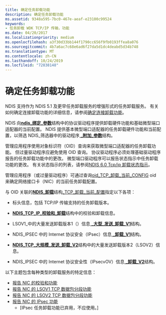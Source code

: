 ```yaml
---
title: 确定任务卸载功能
description: 确定任务卸载功能
ms.assetid: 9348a595-7bc0-467e-aeaf-e23100c99524
keywords:
- 任务卸载 WDK TCP/IP 传输，功能
ms.date: 04/20/2017
ms.localizationpriority: medium
ms.openlocfilehash: a3f30d33bb144f1790cc656f9fb0193ffea8a076
ms.sourcegitcommit: 4b7a6ac7c68e6ad6f27da5d1dc4deabd5d34b748
ms.translationtype: MT
ms.contentlocale: zh-CN
ms.lasthandoff: 10/24/2019
ms.locfileid: "72838148"
---
```

# <a name="determining-task-offload-capabilities"></a>确定任务卸载功能





NDIS 支持作为 NDIS 5.1 及更早任务卸载服务的增强形式的任务卸载服务。 有关如何确定连接卸载功能的详细信息，请参阅[确定连接卸载功能](determining-connection-offload-capabilities.md)。

NDIS 向[**ndis\_绑定\_参数**](https://docs.microsoft.com/windows-hardware/drivers/ddi/ndis/ns-ndis-_ndis_bind_parameters)结构中的协议驱动程序提供卸载硬件功能和基础微型端口适配器的当前配置。 NDIS 提供基本微型端口适配器的任务卸载硬件功能和当前配置，以筛选 NDIS\_筛选器中的驱动程序[ **\_附加\_参数**](https://docs.microsoft.com/windows-hardware/drivers/ddi/ndis/ns-ndis-_ndis_filter_attach_parameters)结构。

管理应用程序使用对象标识符（OID）查询来获取微型端口适配器的任务卸载功能。 但过量驱动程序应避免使用 OID 查询。 协议驱动程序必须处理基础驱动程序报告的任务卸载功能中的更改。 微型端口驱动程序可以报告状态指示中任务卸载功能的更改。 有关状态指示的列表，请参阅[NDIS 6.0 Tcp/ip 卸载状态指示](https://docs.microsoft.com/windows-hardware/drivers/network/ndis-tcp-ip-offload-status-indications)。

管理应用程序（或过量驱动程序）可通过查询[oid\_TCP\_卸载\_当前\_CONFIG](https://docs.microsoft.com/windows-hardware/drivers/network/oid-tcp-offload-current-config) oid 来确定网络接口卡（NIC）的当前任务卸载配置。

与 OID 关联的[**NDIS\_卸载**](https://docs.microsoft.com/windows-hardware/drivers/ddi/ntddndis/ns-ntddndis-_ndis_offload)结构[\_TCP\_卸载\_当前\_配置](https://docs.microsoft.com/windows-hardware/drivers/network/oid-tcp-offload-current-config)指定以下各项：

-   标头信息，包括 TCP/IP 传输支持的任务卸载版本。

-   [**NDIS\_TCP\_IP\_校验和\_卸载**](https://docs.microsoft.com/windows-hardware/drivers/ddi/ntddndis/ns-ntddndis-_ndis_tcp_ip_checksum_offload)结构中的校验和卸载信息。

-   LSOV1\_中的大量发送卸载版本1（）信息[ **\_大型\_发送\_卸载\_V1**](https://docs.microsoft.com/windows-hardware/drivers/ddi/ntddndis/ns-ntddndis-_ndis_tcp_large_send_offload_v1)结构。

-   NDIS\_IPSEC 中的 Internet 协议安全（IPsec）信息[ **\_卸载\_V1**](https://docs.microsoft.com/windows-hardware/drivers/ddi/ntddndis/ns-ntddndis-_ndis_ipsec_offload_v1)结构。

-   [**NDIS\_TCP\_大规模\_发送\_卸载\_V2**](https://docs.microsoft.com/windows-hardware/drivers/ddi/ntddndis/ns-ntddndis-_ndis_tcp_large_send_offload_v2)结构中的大量发送卸载版本2（LSOV2）信息。

-   NDIS\_IPSEC 中的 Internet 协议安全性（IPsecvOV）信息[ **\_卸载\_V2**](https://docs.microsoft.com/windows-hardware/drivers/ddi/ntddndis/ns-ntddndis-_ndis_ipsec_offload_v2)结构。

以下主题包含每种类型的卸载服务的特定信息：

-   [报告 NIC 的校验和功能](reporting-a-nic-s-checksum-capabilities.md)
-   [报告 NIC 的 LSOV1 TCP 数据包分段功能](reporting-a-nic-s-lsov1-tcp-packet-segmentation-capabilities.md)
-   [报告 NIC 的 LSOV2 TCP 数据包分段功能](reporting-a-nic-s-lsov2-tcp-packet-segmentation-capabilities.md)
-   [报告 NIC 的 IPsec 功能](reporting-a-nic-s-ipsec-capabilities.md)
    - \[IPsec 任务卸载功能已弃用，不应使用。\]

 

 





